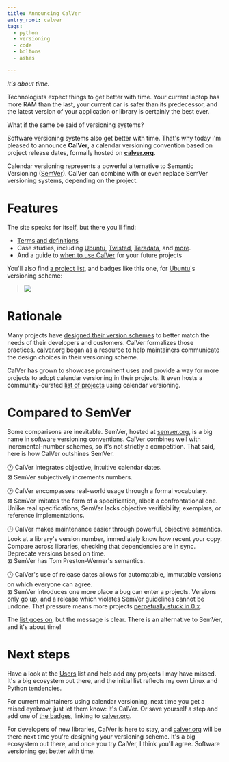 ```yaml
---
title: Announcing CalVer
entry_root: calver
tags:
  - python
  - versioning
  - code
  - boltons
  - ashes

---
```


*It's about time.*

Technologists expect things to get better with time. Your current
laptop has more RAM than the last, your current car is safer than its
predecessor, and the latest version of your application or library is
certainly the best ever.

What if the same be said of versioning systems?

Software versioning systems also get better with time. That's why
today I'm pleased to announce **CalVer**, a calendar versioning
convention based on project release dates, formally hosted on
**[calver.org][calver]**.

Calendar versioning represents a powerful alternative to Semantic
Versioning ([SemVer][semver]). CalVer can combine with or even replace
SemVer versioning systems, depending on the project.

# Features

The site speaks for itself, but there you'll find:

  * [Terms and definitions][terms_cv]
  * Case studies, including [Ubuntu][ubuntu_cv],
    [Twisted][twisted_cv], [Teradata][teradata_cv], and
    [more][other_cv].
  * And a guide to [when to use CalVer][when_to_cv] for your future projects

You'll also find [a project list][users], and badges like this one,
for [Ubuntu][ubuntu_cv]'s versioning scheme:

> <img src="https://img.shields.io/badge/calver-YY.0M.MICRO-22bfda.svg">

[calver]: http://calver.org
[semver]: http://semver.org

[terms_cv]: http://calver.org/#scheme
[ubuntu_cv]: http://calver.org/#ubuntu
[twisted_cv]: http://calver.org/#twisted
[teradata_cv]: http://calver.org/#teradata
[other_cv]: http://calver.org/#other_notable_projects

[when_to_cv]: http://calver.org/#when_to_use_calver

# Rationale

Many projects have [designed their version schemes][dav] to better
match the needs of their developers and customers. CalVer formalizes
those practices. [calver.org][calver] began as a resource to help
maintainers communicate the design choices in their versioning scheme.

CalVer has grown to showcase prominent uses and provide a way for more
projects to adopt calendar versioning in their projects. It even hosts
a community-curated [list of projects][users] using calendar versioning.

[dav]: /designing_a_version.html
[users]: http://calver.org/users.html

# Compared to SemVer

Some comparisons are inevitable. SemVer, hosted at
[semver.org][semver], is a big name in software versioning
conventions. CalVer combines well with incremental-number schemes, so
it's not strictly a competition. That said, here is how CalVer
outshines SemVer.

🕐  CalVer integrates objective, intuitive calendar dates. <br/>
⊠  SemVer subjectively increments numbers.

🕑  CalVer encompasses real-world usage through a formal
vocabulary. <br/>
⊠  SemVer imitates the form of a specification, albeit a
confrontational one. Unlike real specifications, SemVer lacks
objective verifiability, exemplars, or reference implementations.

🕒  CalVer makes maintenance easier through powerful, objective
semantics. Look at a library's version number, immediately know how
recent your copy. Compare across libraries, checking that dependencies
are in sync. Deprecate versions based on time. <br/>
⊠  SemVer has Tom Preston-Werner's semantics.

🕓  CalVer's use of release dates allows for automatable, immutable
versions on which everyone can agree.  <br/>
⊠  SemVer introduces one more place a bug can enter a projects. Versions
only go up, and a release which violates SemVer guidelines cannot be
undone. That pressure means more projects [perpetually stuck in 0.x][zeno].

The [list goes on][dav], but the message is clear. There is an
alternative to SemVer, and it's about time!

[zeno]: http://sedimental.org/designing_a_version.html#semver_and_release_blockage

# Next steps

Have a look at the [Users][users] list and help add any projects I may
have missed. It's a big ecosystem out there, and the initial list
reflects my own Linux and Python tendencies.

For current maintainers using calendar versioning, next time you get a
raised eyebrow, just let them know: It's CalVer. Or save yourself a
step and add one of [the badges][badges], linking to [calver.org][calver].

For developers of new libraries, CalVer is here to stay, and
[calver.org][calver] will be there next time you're designing your
versioning scheme. It's a big ecosystem out there, and once you try
CalVer, I think you'll agree. Software versioning get better with
time.

[badges]: http://calver.org/overview.html#case_studies
